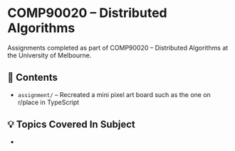 # COMP90020 – Distributed Algorithms

Assignments completed as part of COMP90020 – Distributed Algorithms at the University of Melbourne.

## 📝 Contents

- `assignment/` – Recreated a mini pixel art board such as the one on r/place in TypeScript

## 💡 Topics Covered In Subject

- 
